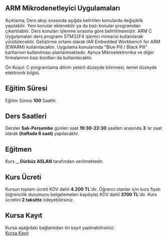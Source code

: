 ## ARM Mikrodenetleyici Uygulamaları

Açıklama; Ders akışı sırasında aşığda belirtilen konularda değişiklik yapılabilir. Yeni konular eklenebilir ya da bazı konular programdan çıkartılabilir. Ders konuları işlenme sırasına göre belirtilmemiştir. ARM C Uygulamaları ders programı STM32F4 işlemci mimarisi kullanılarak yürütülecektir. Geliştirme ortamı olarak IAR Embedded Workbench for ARM (EWARM) kullanılacaktır. Uygulama konularında "Blue Pill / Black Pill" kartlarının kullanılması planlanmaktadır. Ayrıca Mikroelektronika ve diğer firmalarının bazı bordları da kullanılacaktır.

Ön Koşul: C programlama dilinin yeterli düzeyde bilinmesi, temel düzeyde elektronik bilgisi.

## Eğitim Süresi
Eğitim Süresi __100__ Saattir.

## Ders Saatleri
Dersler __Salı-Perşembe__ günleri saat __19:30-22:30__ saatleri arasında __3__ ’er saat olarak __(haftada 6 saat)__ yapılacaktır.

## Eğitmen
Kurs ____Gürbüz ASLAN__ tarafından verilmektedir.

## Kurs Ücreti
Kursun toplam ücreti KDV dahil __4.200 TL__'dir. Öğrenci olanlar için kurs fiyatı (öğrencilik durumunu belgelemeleri kaydıyla) KDV dahil __3700 TL__'dir. Kurs ücretini __2 taksitte__ ödeyebilirsiniz.


## Kursa Kayıt
Kursa aşağıdaki bağlantıdan ön kayıt yaptırabilirsiniz:<br>
[Kursa Kayıt](  https://us06web.zoom.us/meeting/register/tZUqdeCrpzksE9Gmhpw8tpLHwLlJR0bJMuWm)

